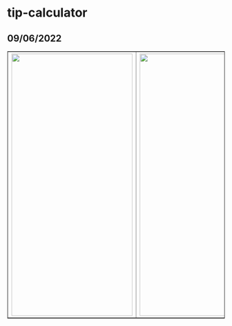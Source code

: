 # tip-calculator
## 09/06/2022


<table border = 1 align = center>
    <tr>
      <th colspan = 4 align="center"><img src="https://user-images.githubusercontent.com/65494126/188925646-b5050bdc-b9a0-4cb4-b590-4ffaadfd05d2.png" height=605.9903 width=280></img> </th>
      <th colspan = 4 align="center"><img src="https://user-images.githubusercontent.com/65494126/188925655-a1aee67b-faac-4e7d-9c0c-c6068bdf05da.png" height=605.9903 width=280></img> </th>
    </tr>
</table>

